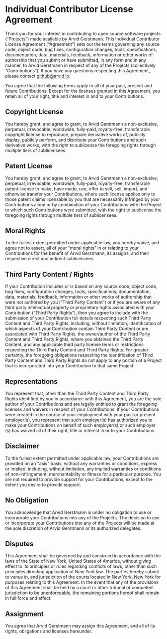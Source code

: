 # Individual Contributor License Agreement

Thank you for your interest in contributing to open source software projects
(“Projects”) made available by Arvid Gerstmann. This Individual Contributor
License Agreement (“Agreement”) sets out the terms governing any source code,
object code, bug fixes, configuration changes, tools, specifications,
documentation, data, materials, feedback, information or other works of
authorship that you submit or have submitted, in any form and in any manner, to
Arvid Gerstmann in respect of any of the Projects (collectively
“Contributions”).  If you have any questions respecting this Agreement, please
contact github@arvid.io.


You agree that the following terms apply to all of your past, present and
future Contributions.  Except for the licenses granted in this Agreement, you
retain all of your right, title and interest in and to your Contributions.


## Copyright License

You hereby grant, and agree to grant, to Arvid Gerstmann a non-exclusive,
perpetual, irrevocable, worldwide, fully-paid, royalty-free, transferable
copyright license to reproduce, prepare derivative works of, publicly display,
publicly perform, and distribute your Contributions and such derivative works,
with the right to sublicense the foregoing rights through multiple tiers of
sublicensees.


## Patent License

You hereby grant, and agree to grant, to Arvid Gerstmann a non-exclusive,
perpetual, irrevocable, worldwide, fully-paid, royalty-free, transferable
patent license to make, have made, use, offer to sell, sell, import, and
otherwise transfer your Contributions, where such license applies only to those
patent claims licensable by you that are necessarily infringed by your
Contributions alone or by combination of your Contributions with the Project to
which such Contributions were submitted, with the right to sublicense the
foregoing rights through multiple tiers of sublicensees.


## Moral Rights

To the fullest extent permitted under applicable law, you hereby waive, and
agree not to assert, all of your “moral rights” in or relating to your
Contributions for the benefit of Arvid Gerstmann, its assigns, and their
respective direct and indirect sublicensees.


## Third Party Content / Rights

If your Contribution includes or is based on any source code, object code, bug
fixes, configuration changes, tools, specifications, documentation, data,
materials, feedback, information or other works of authorship that were not
authored by you (“Third Party Content”) or if you are aware of any third party
intellectual property or proprietary rights associated with your Contribution
(“Third Party Rights”), then you agree to include with the submission of your
Contribution full details respecting such Third Party Content and Third Party
Rights, including, without limitation, identification of which aspects of your
Contribution contain Third Party Content or are associated with Third Party
Rights, the owner/author of the Third Party Content and Third Party Rights,
where you obtained the Third Party Content, and any applicable third party
license terms or restrictions respecting the Third Party Content and Third
Party Rights. For greater certainty, the foregoing obligations respecting the
identification of Third Party Content and Third Party Rights do not apply to
any portion of a Project that is incorporated into your Contribution to that
same Project.


## Representations

You represent that, other than the Third Party Content and Third Party Rights
identified by you in accordance with this Agreement, you are the sole author of
your Contributions and are legally entitled to grant the foregoing licenses and
waivers in respect of your Contributions. If your Contributions were created in
the course of your employment with your past or present employer(s), you
represent that such employer(s) has authorized you to make your Contributions
on behalf of such employer(s) or such employer (s) has waived all of their
right, title or interest in or to your Contributions.


## Disclaimer

To the fullest extent permitted under applicable law, your Contributions are
provided on an "asis" basis, without any warranties or conditions, express or
implied, including, without limitation, any implied warranties or conditions of
non-infringement, merchantability or fitness for a particular purpose. You are
not required to provide support for your Contributions, except to the extent
you desire to provide support.


## No Obligation

You acknowledge that Arvid Gerstmann is under no obligation to use or
incorporate your Contributions into any of the Projects. The decision to use or
incorporate your Contributions into any of the Projects will be made at the
sole discretion of Arvid Gerstmann or its authorized delegates.


## Disputes

This Agreement shall be governed by and construed in accordance with the laws
of the State of New York, United States of America, without giving effect to
its principles or rules regarding conflicts of laws, other than such principles
directing application of New York law. The parties hereby submit to venue in,
and jurisdiction of the courts located in New York, New York for purposes
relating to this Agreement. In the event that any of the provisions of this
Agreement shall be held by a court or other tribunal of competent jurisdiction
to be unenforceable, the remaining portions hereof shall remain in full force
and effect.


## Assignment

You agree that Arvid Gerstmann may assign this Agreement, and all of its
rights, obligations and licenses hereunder.

